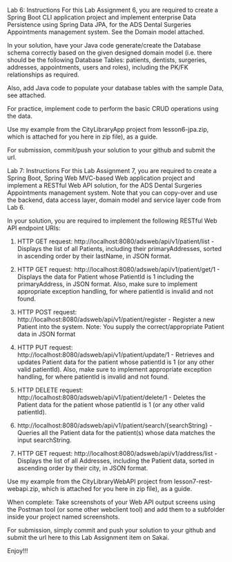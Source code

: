 Lab 6: Instructions
For this Lab Assignment 6, you are required to create a Spring Boot CLI application project and implement enterprise Data Persistence using Spring Data JPA, for the ADS Dental Surgeries Appointments management system. See the Domain model attached.

In your solution, have your Java code generate/create the Database schema correctly based on the given designed domain model (i.e. there should be the following Database Tables: patients, dentists, surgeries, addresses, appointments, users and roles), including the PK/FK relationships as required.

Also, add Java code to populate your database tables with the sample Data, see attached.

For practice, implement code to perform the basic CRUD operations using the data.

Use my example from the CityLibraryApp project from lesson6-jpa.zip, which is attached for you here in zip file), as a guide.

For submission, commit/push your solution to your github and submit the url.

Lab 7: Instructions
For this Lab Assignment 7, you are required to create a Spring Boot, Spring Web MVC-based Web application project and implement a RESTful Web API solution, for the ADS Dental Surgeries Appointments management system. Note that you can copy-over and use the backend, data access layer, domain model and service layer code from Lab 6.

In your solution, you are required to implement the following RESTful Web API endpoint URIs:

1. HTTP GET request: http://localhost:8080/adsweb/api/v1/patient/list - Displays the list of all Patients, including their primaryAddresses, sorted in ascending order by their lastName, in JSON format.

2. HTTP GET request: http://localhost:8080/adsweb/api/v1/patient/get/1 - Displays the data for Patient whose PatientId is 1 including the primaryAddress, in JSON format. Also, make sure to implement appropriate exception handling, for where patientId is invalid and not found.

3. HTTP POST request: http://localhost:8080/adsweb/api/v1/patient/register - Register a new Patient into the system. Note: You supply the correct/appropriate Patient data in JSON format

4. HTTP PUT request: http://localhost:8080/adsweb/api/v1/patient/update/1 - Retrieves and updates Patient data for the patient whose patientId is 1 (or any other valid patientId). Also, make sure to implement appropriate exception handling, for where patientId is invalid and not found.

5. HTTP DELETE request: http://localhost:8080/adsweb/api/v1/patient/delete/1 - Deletes the Patient data for the patient whose patientId is 1 (or any other valid patientId). 

6. http://localhost:8080/adsweb/api/v1/patient/search/{searchString} - Queries all the Patient data for the patient(s) whose data matches the input searchString.

7. HTTP GET request: http://localhost:8080/adsweb/api/v1/address/list - Displays the list of all Addresses, including the Patient data, sorted in ascending order by their city, in JSON format.

Use my example from the CityLibraryWebAPI project from lesson7-rest-webapi.zip, which is attached for you here in zip file), as a guide.

When complete: Take screenshots of your Web API output screens using the Postman tool (or some other webclient tool) and add them to a subfolder inside your project named screenshots.

For submission, simply commit and push your solution to your github and submit the url here to this Lab Assignment item on Sakai.

Enjoy!!!
